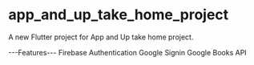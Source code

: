 # app_and_up_take_home_project

A new Flutter project for App and Up take home project.

---Features---
Firebase Authentication
Google Signin
Google Books API

